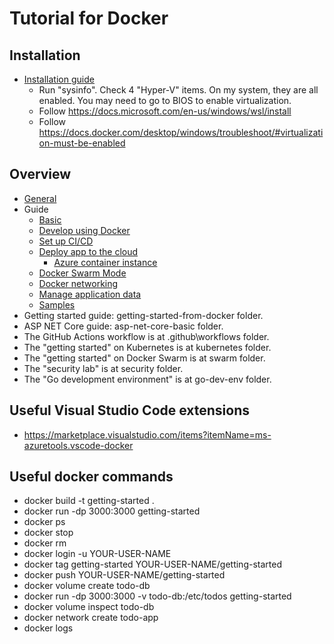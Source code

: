 # Tutorial for Docker

## Installation

- [Installation guide](https://docs.docker.com/desktop/windows/install/)
   - Run "sysinfo". Check 4 "Hyper-V" items. On my system, they are all enabled. You may need to go to BIOS to enable virtualization.
   - Follow https://docs.microsoft.com/en-us/windows/wsl/install
   - Follow https://docs.docker.com/desktop/windows/troubleshoot/#virtualization-must-be-enabled

## Overview

- [General](https://docs.docker.com/)
- Guide
   - [Basic](https://docs.microsoft.com/en-us/learn/modules/intro-to-docker-containers/)
   - [Develop using Docker](https://docs.docker.com/develop/)
   - [Set up CI/CD](https://docs.docker.com/ci-cd/best-practices/)
   - [Deploy app to the cloud](https://docs.docker.com/cloud/aci-integration/)
      - [Azure container instance](https://azure.microsoft.com/en-us/services/container-instances/#overview)
   - [Docker Swarm Mode](https://docs.docker.com/engine/swarm/)
   - [Docker networking](https://docs.docker.com/network/)
   - [Manage application data](https://docs.docker.com/storage/)
   - [Samples](https://docs.docker.com/samples/#tutorial-labs)
- Getting started guide: getting-started-from-docker folder.
- ASP NET Core guide: asp-net-core-basic folder.
- The GitHub Actions workflow is at .github\workflows folder.
- The "getting started" on Kubernetes is at kubernetes folder.
- The "getting started" on Docker Swarm is at swarm folder.
- The "security lab" is at security folder.
- The "Go development environment" is at go-dev-env folder.

## Useful Visual Studio Code extensions

- https://marketplace.visualstudio.com/items?itemName=ms-azuretools.vscode-docker

## Useful docker commands

- docker build -t getting-started .
- docker run -dp 3000:3000 getting-started
- docker ps
- docker stop <the-container-id>
- docker rm <the-container-id>
- docker login -u YOUR-USER-NAME
- docker tag getting-started YOUR-USER-NAME/getting-started
- docker push YOUR-USER-NAME/getting-started
- docker volume create todo-db
- docker run -dp 3000:3000 -v todo-db:/etc/todos getting-started
- docker volume inspect todo-db
- docker network create todo-app
- docker logs <container-id>
